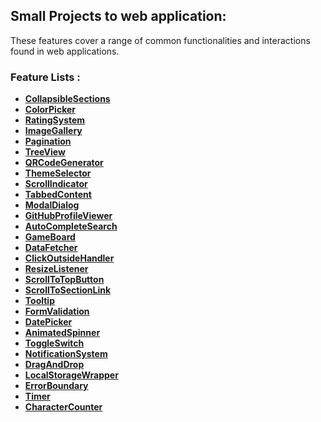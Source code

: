 ## Small Projects to web application: 

These features cover a range of common functionalities and interactions found in web applications. 

### Feature Lists :
- **[CollapsibleSections]()**
- **[ColorPicker]()** 
- **[RatingSystem]()**
- **[ImageGallery]()**
- **[Pagination]()**
- **[TreeView]()**
- **[QRCodeGenerator]()**
- **[ThemeSelector]()**
- **[ScrollIndicator]()**
- **[TabbedContent]()** 
- **[ModalDialog]()**
- **[GitHubProfileViewer]()**
- **[AutoCompleteSearch]()**
- **[GameBoard]()** 
- **[DataFetcher]()**
- **[ClickOutsideHandler]()** 
- **[ResizeListener]()**
- **[ScrollToTopButton]()**
- **[ScrollToSectionLink]()** 
- **[Tooltip]()** 
- **[FormValidation]()** 
- **[DatePicker]()** 
- **[AnimatedSpinner]()** 
- **[ToggleSwitch]()** 
- **[NotificationSystem]()** 
- **[DragAndDrop]()** 
- **[LocalStorageWrapper]()** 
- **[ErrorBoundary]()** 
- **[Timer]()** 
- **[CharacterCounter]()** 
